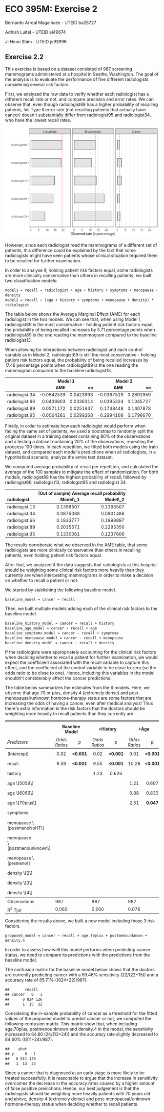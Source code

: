 ECO 395M: Exercise 2
====================

Bernardo Arreal Magalhaes - UTEID ba25727

Adhish Luitel - UTEID al49674

Ji Heon Shim - UTEID js93996

Exercise 2.2
------------

This exercise is based on a dataset consisted of 987 screening
mammograms administered at a hospital in Seattle, Washington. The goal
of the analysis is to evaluate the performance of five different
radiologists considering several risk factors.

First, we analyzed the raw data to verify whether each radiologist has a
different recall rate or not, and compare precision and error rates. We
can observe that, even though radiologist89 has a higher probability of
recalling patients, his Type II error rate (not recalling patients that
actually have cancer) doesn't substantially differ from radiologist95
and radiologist34, who have the lowest recall rates.

![](HW2_files/figure-markdown_strict/2.2.1-1.png)

However, since each radiologist read the mammograms of a different set
of patients, this difference could be explained by the fact that some
radiologists might have seen patients whose clinical situation required
them to be recalled for further examination.

In order to analyse if, holding patient risk factors equal, some
radiologists are more clinically conservative than others in recalling
patients, we built two classification models:

    model1 = recall ~ radiologist + age + history + symptoms + menopause + density
    model2 = recall ~ (age + history + symptoms + menopause + density) * radiologist

The table below shows the Average Marginal Effect (AME) for each
radiologist in the two models. We can see that, when using Model 1,
radiologist89 is the most conservative - holding patient risk factors
equal, the probability of being recalled increases by 5.71 percentage
points when radiologist89 is the one reading the mammogram compared to
the baseline radiologist13.

When allowing for interactions between radiologist and each control
variable as in Model 2, radiologist89 is still the most conservative -
holding patient risk factors equal, the probability of being recalled
increases by 17.48 percentage points when radiologist89 is the one
reading the mammogram compared to the baseline radiologist13.

<table class="table table-striped" style="margin-left: auto; margin-right: auto;">
<thead>
<tr>
<th style="border-bottom:hidden" colspan="1">
</th>
<th style="border-bottom:hidden; padding-bottom:0; padding-left:3px;padding-right:3px;text-align: center; " colspan="2">
Model 1

</th>
<th style="border-bottom:hidden; padding-bottom:0; padding-left:3px;padding-right:3px;text-align: center; " colspan="2">
Model 2

</th>
</tr>
<tr>
<th style="text-align:left;">
</th>
<th style="text-align:right;">
AME
</th>
<th style="text-align:right;">
se
</th>
<th style="text-align:right;">
AME
</th>
<th style="text-align:right;">
se
</th>
</tr>
</thead>
<tbody>
<tr>
<td style="text-align:left;">
radiologist.34
</td>
<td style="text-align:right;">
-0.0642539
</td>
<td style="text-align:right;">
0.0423993
</td>
<td style="text-align:right;">
-0.0367519
</td>
<td style="text-align:right;">
0.2891959
</td>
</tr>
<tr>
<td style="text-align:left;">
radiologist.66
</td>
<td style="text-align:right;">
0.0436803
</td>
<td style="text-align:right;">
0.0336314
</td>
<td style="text-align:right;">
0.0395334
</td>
<td style="text-align:right;">
0.1345727
</td>
</tr>
<tr>
<td style="text-align:left;">
radiologist.89
</td>
<td style="text-align:right;">
0.0571172
</td>
<td style="text-align:right;">
0.0251637
</td>
<td style="text-align:right;">
0.1748448
</td>
<td style="text-align:right;">
0.1407878
</td>
</tr>
<tr>
<td style="text-align:left;">
radiologist.95
</td>
<td style="text-align:right;">
-0.0064281
</td>
<td style="text-align:right;">
0.0299268
</td>
<td style="text-align:right;">
-0.2994109
</td>
<td style="text-align:right;">
0.1796670
</td>
</tr>
</tbody>
</table>
Finally, in order to estimate how each radiologist would perform when
facing the same set of patients, we used a bootstrap to randomly split
the original dataset in a training dataset containing 80% of the
observations and a testing a dataset containing 20% of the observations,
repeating the proccess 100 times. In each repetition, we fitted both
models using the train dataset, and compared each model's predictions
when all radiologists, in a hypothetical scenario, analyze the entire
test dataset.

We computed average probability of recall per repetition, and calculated
the average of the 100 samples to mitigate the effect of randomization.
For both models, radiologist89 has the highest probability of recall,
followed by radiologist66, radiologist13, radiologist95 and radiologist
34.

<table class="table table-striped" style="margin-left: auto; margin-right: auto;">
<thead>
<tr>
<th style="border-bottom:hidden" colspan="1">
</th>
<th style="border-bottom:hidden; padding-bottom:0; padding-left:3px;padding-right:3px;text-align: center; " colspan="2">
(Out of sample) Average recall probability

</th>
</tr>
<tr>
<th style="text-align:left;">
radiologist
</th>
<th style="text-align:right;">
Model\_1
</th>
<th style="text-align:right;">
Model\_2
</th>
</tr>
</thead>
<tbody>
<tr>
<td style="text-align:left;">
radiologist.13
</td>
<td style="text-align:right;">
0.1398507
</td>
<td style="text-align:right;">
0.1393507
</td>
</tr>
<tr>
<td style="text-align:left;">
radiologist.34
</td>
<td style="text-align:right;">
0.0875088
</td>
<td style="text-align:right;">
0.0901486
</td>
</tr>
<tr>
<td style="text-align:left;">
radiologist.66
</td>
<td style="text-align:right;">
0.1833777
</td>
<td style="text-align:right;">
0.1898897
</td>
</tr>
<tr>
<td style="text-align:left;">
radiologist.89
</td>
<td style="text-align:right;">
0.2035571
</td>
<td style="text-align:right;">
0.2295350
</td>
</tr>
<tr>
<td style="text-align:left;">
radiologist.95
</td>
<td style="text-align:right;">
0.1330061
</td>
<td style="text-align:right;">
0.1237606
</td>
</tr>
</tbody>
</table>
The results corroborate what we observed in the AME table, that some
radiologists are more clinically conservative than others in recalling
patients, even holding patient risk factors equal.

After that, we analyzed if the data suggests that radiologists at this
hospital should be weighting some clinical risk factors more heavily
than they currently are when interpreting mammograms in order to make a
decision on whether to recall a patient or not.

We started by stablishing the following baseline model.

    baseline_model = cancer ~ recall

Then, we built multiple models adding each of the clinical risk factors
to the baseline model.

    baseline_history_model = cancer ~ recall + history
    baseline_age_model = cancer ~ recall + age
    baseline_symptoms_model = cancer ~ recall + symptoms
    baseline_menopause_model = cancer ~ recall + menopause
    baseline_density_model = cancer ~ recall + density

If the radiologists were appropriately accounting for the clinical risk
factors when deciding whether to recall a patient for further
examination, we would expect the coefficient associated with the recall
variable to capture this effect, and the coefficient of the control
variable to be close to zero (so the odds ratio to be close to one).
Hence, including this variables in the model shouldn't considerably
affect the cancer predictions.

The table below summarizes the estimates from the 6 models. Here, we
observe that age 70 or plus, density 4 (extremely dense) and
post-menopausal/unknown hormone-therapy status are some factors that are
increasing the odds of having a cancer, even after medical analysis!
Thus there's extra information in the risk factors that the doctors
should be weighting more heavily to recall patients than they currently
are.

<table style="border-collapse:collapse; border:none;">
<tr>
<th style="border-top: double; text-align:center; font-style:normal; font-weight:bold; padding:0.2cm;  text-align:left; ">
 
</th>
<th colspan="2" style="border-top: double; text-align:center; font-style:normal; font-weight:bold; padding:0.2cm; ">
Baseline Model
</th>
<th colspan="2" style="border-top: double; text-align:center; font-style:normal; font-weight:bold; padding:0.2cm; ">
+History
</th>
<th colspan="2" style="border-top: double; text-align:center; font-style:normal; font-weight:bold; padding:0.2cm; ">
+Age
</th>
<th colspan="2" style="border-top: double; text-align:center; font-style:normal; font-weight:bold; padding:0.2cm; ">
+Symptoms
</th>
<th colspan="2" style="border-top: double; text-align:center; font-style:normal; font-weight:bold; padding:0.2cm; ">
+Menopause
</th>
<th colspan="2" style="border-top: double; text-align:center; font-style:normal; font-weight:bold; padding:0.2cm; ">
+Density
</th>
</tr>
<tr>
<td style=" text-align:center; border-bottom:1px solid; font-style:italic; font-weight:normal;  text-align:left; ">
Predictors
</td>
<td style=" text-align:center; border-bottom:1px solid; font-style:italic; font-weight:normal;  ">
Odds Ratios
</td>
<td style=" text-align:center; border-bottom:1px solid; font-style:italic; font-weight:normal;  ">
p
</td>
<td style=" text-align:center; border-bottom:1px solid; font-style:italic; font-weight:normal;  ">
Odds Ratios
</td>
<td style=" text-align:center; border-bottom:1px solid; font-style:italic; font-weight:normal;  ">
p
</td>
<td style=" text-align:center; border-bottom:1px solid; font-style:italic; font-weight:normal;  ">
Odds Ratios
</td>
<td style=" text-align:center; border-bottom:1px solid; font-style:italic; font-weight:normal;  col7">
p
</td>
<td style=" text-align:center; border-bottom:1px solid; font-style:italic; font-weight:normal;  col8">
Odds Ratios
</td>
<td style=" text-align:center; border-bottom:1px solid; font-style:italic; font-weight:normal;  col9">
p
</td>
<td style=" text-align:center; border-bottom:1px solid; font-style:italic; font-weight:normal;  0">
Odds Ratios
</td>
<td style=" text-align:center; border-bottom:1px solid; font-style:italic; font-weight:normal;  1">
p
</td>
<td style=" text-align:center; border-bottom:1px solid; font-style:italic; font-weight:normal;  2">
Odds Ratios
</td>
<td style=" text-align:center; border-bottom:1px solid; font-style:italic; font-weight:normal;  3">
p
</td>
</tr>
<tr>
<td style=" padding:0.2cm; text-align:left; vertical-align:top; text-align:left; ">
(Intercept)
</td>
<td style=" padding:0.2cm; text-align:left; vertical-align:top; text-align:center;  ">
0.02
</td>
<td style=" padding:0.2cm; text-align:left; vertical-align:top; text-align:center;  ">
<strong>&lt;0.001
</td>
<td style=" padding:0.2cm; text-align:left; vertical-align:top; text-align:center;  ">
0.02
</td>
<td style=" padding:0.2cm; text-align:left; vertical-align:top; text-align:center;  ">
<strong>&lt;0.001
</td>
<td style=" padding:0.2cm; text-align:left; vertical-align:top; text-align:center;  ">
0.01
</td>
<td style=" padding:0.2cm; text-align:left; vertical-align:top; text-align:center;  col7">
<strong>&lt;0.001
</td>
<td style=" padding:0.2cm; text-align:left; vertical-align:top; text-align:center;  col8">
0.02
</td>
<td style=" padding:0.2cm; text-align:left; vertical-align:top; text-align:center;  col9">
<strong>&lt;0.001
</td>
<td style=" padding:0.2cm; text-align:left; vertical-align:top; text-align:center;  0">
0.02
</td>
<td style=" padding:0.2cm; text-align:left; vertical-align:top; text-align:center;  1">
<strong>&lt;0.001
</td>
<td style=" padding:0.2cm; text-align:left; vertical-align:top; text-align:center;  2">
0.01
</td>
<td style=" padding:0.2cm; text-align:left; vertical-align:top; text-align:center;  3">
<strong>&lt;0.001
</td>
</tr>
<tr>
<td style=" padding:0.2cm; text-align:left; vertical-align:top; text-align:left; ">
recall
</td>
<td style=" padding:0.2cm; text-align:left; vertical-align:top; text-align:center;  ">
9.59
</td>
<td style=" padding:0.2cm; text-align:left; vertical-align:top; text-align:center;  ">
<strong>&lt;0.001
</td>
<td style=" padding:0.2cm; text-align:left; vertical-align:top; text-align:center;  ">
9.55
</td>
<td style=" padding:0.2cm; text-align:left; vertical-align:top; text-align:center;  ">
<strong>&lt;0.001
</td>
<td style=" padding:0.2cm; text-align:left; vertical-align:top; text-align:center;  ">
10.28
</td>
<td style=" padding:0.2cm; text-align:left; vertical-align:top; text-align:center;  col7">
<strong>&lt;0.001
</td>
<td style=" padding:0.2cm; text-align:left; vertical-align:top; text-align:center;  col8">
9.49
</td>
<td style=" padding:0.2cm; text-align:left; vertical-align:top; text-align:center;  col9">
<strong>&lt;0.001
</td>
<td style=" padding:0.2cm; text-align:left; vertical-align:top; text-align:center;  0">
9.63
</td>
<td style=" padding:0.2cm; text-align:left; vertical-align:top; text-align:center;  1">
<strong>&lt;0.001
</td>
<td style=" padding:0.2cm; text-align:left; vertical-align:top; text-align:center;  2">
9.58
</td>
<td style=" padding:0.2cm; text-align:left; vertical-align:top; text-align:center;  3">
<strong>&lt;0.001
</td>
</tr>
<tr>
<td style=" padding:0.2cm; text-align:left; vertical-align:top; text-align:left; ">
history
</td>
<td style=" padding:0.2cm; text-align:left; vertical-align:top; text-align:center;  ">
</td>
<td style=" padding:0.2cm; text-align:left; vertical-align:top; text-align:center;  ">
</td>
<td style=" padding:0.2cm; text-align:left; vertical-align:top; text-align:center;  ">
1.23
</td>
<td style=" padding:0.2cm; text-align:left; vertical-align:top; text-align:center;  ">
0.626
</td>
<td style=" padding:0.2cm; text-align:left; vertical-align:top; text-align:center;  ">
</td>
<td style=" padding:0.2cm; text-align:left; vertical-align:top; text-align:center;  col7">
</td>
<td style=" padding:0.2cm; text-align:left; vertical-align:top; text-align:center;  col8">
</td>
<td style=" padding:0.2cm; text-align:left; vertical-align:top; text-align:center;  col9">
</td>
<td style=" padding:0.2cm; text-align:left; vertical-align:top; text-align:center;  0">
</td>
<td style=" padding:0.2cm; text-align:left; vertical-align:top; text-align:center;  1">
</td>
<td style=" padding:0.2cm; text-align:left; vertical-align:top; text-align:center;  2">
</td>
<td style=" padding:0.2cm; text-align:left; vertical-align:top; text-align:center;  3">
</td>
</tr>
<tr>
<td style=" padding:0.2cm; text-align:left; vertical-align:top; text-align:left; ">
age \[5059\]
</td>
<td style=" padding:0.2cm; text-align:left; vertical-align:top; text-align:center;  ">
</td>
<td style=" padding:0.2cm; text-align:left; vertical-align:top; text-align:center;  ">
</td>
<td style=" padding:0.2cm; text-align:left; vertical-align:top; text-align:center;  ">
</td>
<td style=" padding:0.2cm; text-align:left; vertical-align:top; text-align:center;  ">
</td>
<td style=" padding:0.2cm; text-align:left; vertical-align:top; text-align:center;  ">
1.21
</td>
<td style=" padding:0.2cm; text-align:left; vertical-align:top; text-align:center;  col7">
0.697
</td>
<td style=" padding:0.2cm; text-align:left; vertical-align:top; text-align:center;  col8">
</td>
<td style=" padding:0.2cm; text-align:left; vertical-align:top; text-align:center;  col9">
</td>
<td style=" padding:0.2cm; text-align:left; vertical-align:top; text-align:center;  0">
</td>
<td style=" padding:0.2cm; text-align:left; vertical-align:top; text-align:center;  1">
</td>
<td style=" padding:0.2cm; text-align:left; vertical-align:top; text-align:center;  2">
</td>
<td style=" padding:0.2cm; text-align:left; vertical-align:top; text-align:center;  3">
</td>
</tr>
<tr>
<td style=" padding:0.2cm; text-align:left; vertical-align:top; text-align:left; ">
age \[6069\]
</td>
<td style=" padding:0.2cm; text-align:left; vertical-align:top; text-align:center;  ">
</td>
<td style=" padding:0.2cm; text-align:left; vertical-align:top; text-align:center;  ">
</td>
<td style=" padding:0.2cm; text-align:left; vertical-align:top; text-align:center;  ">
</td>
<td style=" padding:0.2cm; text-align:left; vertical-align:top; text-align:center;  ">
</td>
<td style=" padding:0.2cm; text-align:left; vertical-align:top; text-align:center;  ">
0.88
</td>
<td style=" padding:0.2cm; text-align:left; vertical-align:top; text-align:center;  col7">
0.833
</td>
<td style=" padding:0.2cm; text-align:left; vertical-align:top; text-align:center;  col8">
</td>
<td style=" padding:0.2cm; text-align:left; vertical-align:top; text-align:center;  col9">
</td>
<td style=" padding:0.2cm; text-align:left; vertical-align:top; text-align:center;  0">
</td>
<td style=" padding:0.2cm; text-align:left; vertical-align:top; text-align:center;  1">
</td>
<td style=" padding:0.2cm; text-align:left; vertical-align:top; text-align:center;  2">
</td>
<td style=" padding:0.2cm; text-align:left; vertical-align:top; text-align:center;  3">
</td>
</tr>
<tr>
<td style=" padding:0.2cm; text-align:left; vertical-align:top; text-align:left; ">
age \[70plus\]
</td>
<td style=" padding:0.2cm; text-align:left; vertical-align:top; text-align:center;  ">
</td>
<td style=" padding:0.2cm; text-align:left; vertical-align:top; text-align:center;  ">
</td>
<td style=" padding:0.2cm; text-align:left; vertical-align:top; text-align:center;  ">
</td>
<td style=" padding:0.2cm; text-align:left; vertical-align:top; text-align:center;  ">
</td>
<td style=" padding:0.2cm; text-align:left; vertical-align:top; text-align:center;  ">
2.51
</td>
<td style=" padding:0.2cm; text-align:left; vertical-align:top; text-align:center;  col7">
<strong>0.047</strong>
</td>
<td style=" padding:0.2cm; text-align:left; vertical-align:top; text-align:center;  col8">
</td>
<td style=" padding:0.2cm; text-align:left; vertical-align:top; text-align:center;  col9">
</td>
<td style=" padding:0.2cm; text-align:left; vertical-align:top; text-align:center;  0">
</td>
<td style=" padding:0.2cm; text-align:left; vertical-align:top; text-align:center;  1">
</td>
<td style=" padding:0.2cm; text-align:left; vertical-align:top; text-align:center;  2">
</td>
<td style=" padding:0.2cm; text-align:left; vertical-align:top; text-align:center;  3">
</td>
</tr>
<tr>
<td style=" padding:0.2cm; text-align:left; vertical-align:top; text-align:left; ">
symptoms
</td>
<td style=" padding:0.2cm; text-align:left; vertical-align:top; text-align:center;  ">
</td>
<td style=" padding:0.2cm; text-align:left; vertical-align:top; text-align:center;  ">
</td>
<td style=" padding:0.2cm; text-align:left; vertical-align:top; text-align:center;  ">
</td>
<td style=" padding:0.2cm; text-align:left; vertical-align:top; text-align:center;  ">
</td>
<td style=" padding:0.2cm; text-align:left; vertical-align:top; text-align:center;  ">
</td>
<td style=" padding:0.2cm; text-align:left; vertical-align:top; text-align:center;  col7">
</td>
<td style=" padding:0.2cm; text-align:left; vertical-align:top; text-align:center;  col8">
1.30
</td>
<td style=" padding:0.2cm; text-align:left; vertical-align:top; text-align:center;  col9">
0.686
</td>
<td style=" padding:0.2cm; text-align:left; vertical-align:top; text-align:center;  0">
</td>
<td style=" padding:0.2cm; text-align:left; vertical-align:top; text-align:center;  1">
</td>
<td style=" padding:0.2cm; text-align:left; vertical-align:top; text-align:center;  2">
</td>
<td style=" padding:0.2cm; text-align:left; vertical-align:top; text-align:center;  3">
</td>
</tr>
<tr>
<td style=" padding:0.2cm; text-align:left; vertical-align:top; text-align:left; ">
menopause \[postmenoNoHT\]
</td>
<td style=" padding:0.2cm; text-align:left; vertical-align:top; text-align:center;  ">
</td>
<td style=" padding:0.2cm; text-align:left; vertical-align:top; text-align:center;  ">
</td>
<td style=" padding:0.2cm; text-align:left; vertical-align:top; text-align:center;  ">
</td>
<td style=" padding:0.2cm; text-align:left; vertical-align:top; text-align:center;  ">
</td>
<td style=" padding:0.2cm; text-align:left; vertical-align:top; text-align:center;  ">
</td>
<td style=" padding:0.2cm; text-align:left; vertical-align:top; text-align:center;  col7">
</td>
<td style=" padding:0.2cm; text-align:left; vertical-align:top; text-align:center;  col8">
</td>
<td style=" padding:0.2cm; text-align:left; vertical-align:top; text-align:center;  col9">
</td>
<td style=" padding:0.2cm; text-align:left; vertical-align:top; text-align:center;  0">
0.98
</td>
<td style=" padding:0.2cm; text-align:left; vertical-align:top; text-align:center;  1">
0.971
</td>
<td style=" padding:0.2cm; text-align:left; vertical-align:top; text-align:center;  2">
</td>
<td style=" padding:0.2cm; text-align:left; vertical-align:top; text-align:center;  3">
</td>
</tr>
<tr>
<td style=" padding:0.2cm; text-align:left; vertical-align:top; text-align:left; ">
menopause<br>\[postmenounknown\]
</td>
<td style=" padding:0.2cm; text-align:left; vertical-align:top; text-align:center;  ">
</td>
<td style=" padding:0.2cm; text-align:left; vertical-align:top; text-align:center;  ">
</td>
<td style=" padding:0.2cm; text-align:left; vertical-align:top; text-align:center;  ">
</td>
<td style=" padding:0.2cm; text-align:left; vertical-align:top; text-align:center;  ">
</td>
<td style=" padding:0.2cm; text-align:left; vertical-align:top; text-align:center;  ">
</td>
<td style=" padding:0.2cm; text-align:left; vertical-align:top; text-align:center;  col7">
</td>
<td style=" padding:0.2cm; text-align:left; vertical-align:top; text-align:center;  col8">
</td>
<td style=" padding:0.2cm; text-align:left; vertical-align:top; text-align:center;  col9">
</td>
<td style=" padding:0.2cm; text-align:left; vertical-align:top; text-align:center;  0">
2.16
</td>
<td style=" padding:0.2cm; text-align:left; vertical-align:top; text-align:center;  1">
0.279
</td>
<td style=" padding:0.2cm; text-align:left; vertical-align:top; text-align:center;  2">
</td>
<td style=" padding:0.2cm; text-align:left; vertical-align:top; text-align:center;  3">
</td>
</tr>
<tr>
<td style=" padding:0.2cm; text-align:left; vertical-align:top; text-align:left; ">
menopause \[premeno\]
</td>
<td style=" padding:0.2cm; text-align:left; vertical-align:top; text-align:center;  ">
</td>
<td style=" padding:0.2cm; text-align:left; vertical-align:top; text-align:center;  ">
</td>
<td style=" padding:0.2cm; text-align:left; vertical-align:top; text-align:center;  ">
</td>
<td style=" padding:0.2cm; text-align:left; vertical-align:top; text-align:center;  ">
</td>
<td style=" padding:0.2cm; text-align:left; vertical-align:top; text-align:center;  ">
</td>
<td style=" padding:0.2cm; text-align:left; vertical-align:top; text-align:center;  col7">
</td>
<td style=" padding:0.2cm; text-align:left; vertical-align:top; text-align:center;  col8">
</td>
<td style=" padding:0.2cm; text-align:left; vertical-align:top; text-align:center;  col9">
</td>
<td style=" padding:0.2cm; text-align:left; vertical-align:top; text-align:center;  0">
0.85
</td>
<td style=" padding:0.2cm; text-align:left; vertical-align:top; text-align:center;  1">
0.711
</td>
<td style=" padding:0.2cm; text-align:left; vertical-align:top; text-align:center;  2">
</td>
<td style=" padding:0.2cm; text-align:left; vertical-align:top; text-align:center;  3">
</td>
</tr>
<tr>
<td style=" padding:0.2cm; text-align:left; vertical-align:top; text-align:left; ">
density \[2\]
</td>
<td style=" padding:0.2cm; text-align:left; vertical-align:top; text-align:center;  ">
</td>
<td style=" padding:0.2cm; text-align:left; vertical-align:top; text-align:center;  ">
</td>
<td style=" padding:0.2cm; text-align:left; vertical-align:top; text-align:center;  ">
</td>
<td style=" padding:0.2cm; text-align:left; vertical-align:top; text-align:center;  ">
</td>
<td style=" padding:0.2cm; text-align:left; vertical-align:top; text-align:center;  ">
</td>
<td style=" padding:0.2cm; text-align:left; vertical-align:top; text-align:center;  col7">
</td>
<td style=" padding:0.2cm; text-align:left; vertical-align:top; text-align:center;  col8">
</td>
<td style=" padding:0.2cm; text-align:left; vertical-align:top; text-align:center;  col9">
</td>
<td style=" padding:0.2cm; text-align:left; vertical-align:top; text-align:center;  0">
</td>
<td style=" padding:0.2cm; text-align:left; vertical-align:top; text-align:center;  1">
</td>
<td style=" padding:0.2cm; text-align:left; vertical-align:top; text-align:center;  2">
1.95
</td>
<td style=" padding:0.2cm; text-align:left; vertical-align:top; text-align:center;  3">
0.533
</td>
</tr>
<tr>
<td style=" padding:0.2cm; text-align:left; vertical-align:top; text-align:left; ">
density \[3\]
</td>
<td style=" padding:0.2cm; text-align:left; vertical-align:top; text-align:center;  ">
</td>
<td style=" padding:0.2cm; text-align:left; vertical-align:top; text-align:center;  ">
</td>
<td style=" padding:0.2cm; text-align:left; vertical-align:top; text-align:center;  ">
</td>
<td style=" padding:0.2cm; text-align:left; vertical-align:top; text-align:center;  ">
</td>
<td style=" padding:0.2cm; text-align:left; vertical-align:top; text-align:center;  ">
</td>
<td style=" padding:0.2cm; text-align:left; vertical-align:top; text-align:center;  col7">
</td>
<td style=" padding:0.2cm; text-align:left; vertical-align:top; text-align:center;  col8">
</td>
<td style=" padding:0.2cm; text-align:left; vertical-align:top; text-align:center;  col9">
</td>
<td style=" padding:0.2cm; text-align:left; vertical-align:top; text-align:center;  0">
</td>
<td style=" padding:0.2cm; text-align:left; vertical-align:top; text-align:center;  1">
</td>
<td style=" padding:0.2cm; text-align:left; vertical-align:top; text-align:center;  2">
1.95
</td>
<td style=" padding:0.2cm; text-align:left; vertical-align:top; text-align:center;  3">
0.526
</td>
</tr>
<tr>
<td style=" padding:0.2cm; text-align:left; vertical-align:top; text-align:left; ">
density \[4\]
</td>
<td style=" padding:0.2cm; text-align:left; vertical-align:top; text-align:center;  ">
</td>
<td style=" padding:0.2cm; text-align:left; vertical-align:top; text-align:center;  ">
</td>
<td style=" padding:0.2cm; text-align:left; vertical-align:top; text-align:center;  ">
</td>
<td style=" padding:0.2cm; text-align:left; vertical-align:top; text-align:center;  ">
</td>
<td style=" padding:0.2cm; text-align:left; vertical-align:top; text-align:center;  ">
</td>
<td style=" padding:0.2cm; text-align:left; vertical-align:top; text-align:center;  col7">
</td>
<td style=" padding:0.2cm; text-align:left; vertical-align:top; text-align:center;  col8">
</td>
<td style=" padding:0.2cm; text-align:left; vertical-align:top; text-align:center;  col9">
</td>
<td style=" padding:0.2cm; text-align:left; vertical-align:top; text-align:center;  0">
</td>
<td style=" padding:0.2cm; text-align:left; vertical-align:top; text-align:center;  1">
</td>
<td style=" padding:0.2cm; text-align:left; vertical-align:top; text-align:center;  2">
5.05
</td>
<td style=" padding:0.2cm; text-align:left; vertical-align:top; text-align:center;  3">
0.137
</td>
</tr>
<tr>
<td style=" padding:0.2cm; text-align:left; vertical-align:top; text-align:left; padding-top:0.1cm; padding-bottom:0.1cm; border-top:1px solid;">
Observations
</td>
<td style=" padding:0.2cm; text-align:left; vertical-align:top; padding-top:0.1cm; padding-bottom:0.1cm; text-align:left; border-top:1px solid;" colspan="2">
987
</td>
<td style=" padding:0.2cm; text-align:left; vertical-align:top; padding-top:0.1cm; padding-bottom:0.1cm; text-align:left; border-top:1px solid;" colspan="2">
987
</td>
<td style=" padding:0.2cm; text-align:left; vertical-align:top; padding-top:0.1cm; padding-bottom:0.1cm; text-align:left; border-top:1px solid;" colspan="2">
987
</td>
<td style=" padding:0.2cm; text-align:left; vertical-align:top; padding-top:0.1cm; padding-bottom:0.1cm; text-align:left; border-top:1px solid;" colspan="2">
987
</td>
<td style=" padding:0.2cm; text-align:left; vertical-align:top; padding-top:0.1cm; padding-bottom:0.1cm; text-align:left; border-top:1px solid;" colspan="2">
987
</td>
<td style=" padding:0.2cm; text-align:left; vertical-align:top; padding-top:0.1cm; padding-bottom:0.1cm; text-align:left; border-top:1px solid;" colspan="2">
987
</td>
</tr>
<tr>
<td style=" padding:0.2cm; text-align:left; vertical-align:top; text-align:left; padding-top:0.1cm; padding-bottom:0.1cm;">
R<sup>2</sup> Tjur
</td>
<td style=" padding:0.2cm; text-align:left; vertical-align:top; padding-top:0.1cm; padding-bottom:0.1cm; text-align:left;" colspan="2">
0.060
</td>
<td style=" padding:0.2cm; text-align:left; vertical-align:top; padding-top:0.1cm; padding-bottom:0.1cm; text-align:left;" colspan="2">
0.060
</td>
<td style=" padding:0.2cm; text-align:left; vertical-align:top; padding-top:0.1cm; padding-bottom:0.1cm; text-align:left;" colspan="2">
0.076
</td>
<td style=" padding:0.2cm; text-align:left; vertical-align:top; padding-top:0.1cm; padding-bottom:0.1cm; text-align:left;" colspan="2">
0.061
</td>
<td style=" padding:0.2cm; text-align:left; vertical-align:top; padding-top:0.1cm; padding-bottom:0.1cm; text-align:left;" colspan="2">
0.065
</td>
<td style=" padding:0.2cm; text-align:left; vertical-align:top; padding-top:0.1cm; padding-bottom:0.1cm; text-align:left;" colspan="2">
0.069
</td>
</tr>
</table>
Considering the results above, we built a new model including those 3
risk factors.

    proposed_model = cancer ~ recall + age.70plus + postmenounknown + density.4

In order to assess how well this model performs when predicting cancer
status, we need to compare its predictions with the predictions from the
baseline model.

The confusion matrix for the baseline model below shows that the doctors
are currently predicting cancer with a 59.46% sensitivity (22/(22+15))
and a accuracy rate of 85.71% ((824+22)/987).

    ##       recall
    ## cancer   0   1
    ##      0 824 126
    ##      1  15  22

Considering the in-sample probability of cancer as a threshold for the
fitted values of the proposed model to predict cancer or not, we
computed the following confusion matrix. This matrix show that, when
including age.70plus, postmenounknown and density.4 in the model, the
sensitivity increased to 64.86 (24/(13+24)) and the accuracy rate
slightly decreased to 84.60% ((811+24)/987).

    ##    yhat
    ## y     0   1
    ##   0 811 139
    ##   1  13  24

Since a cancer that is diagnosed at an early stage is more likely to be
treated successfully, it is reasonable to argue that the increase in
sensitivity overcomes the decrease in the accuracy rates caused by a
higher amount of false positive predictions. Hence, our best judgement
is that the radiologists should be weighting more heavily patients with
70 years old and above, density 4 (extremely dense) and
post-menopausal/unknown hormone-therapy status when deciding whether to
recall patients.
